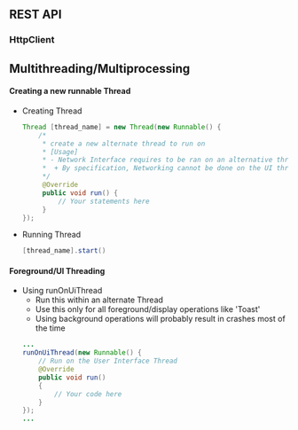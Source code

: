 ## REST API
### HttpClient

## Multithreading/Multiprocessing
#### Creating a new runnable Thread
- Creating Thread
    ```java
    Thread [thread_name] = new Thread(new Runnable() {
        /*
         * create a new alternate thread to run on
         * [Usage]
         * - Network Interface requires to be ran on an alternative thread
         *  + By specification, Networking cannot be done on the UI thread
         */
         @Override
         public void run() {
             // Your statements here
         }
    });
    ```
- Running Thread
    ```java
    [thread_name].start()
    ```

#### Foreground/UI Threading
- Using runOnUiThread
    + Run this within an alternate Thread
    + Use this only for all foreground/display operations like 'Toast'
    + Using background operations will probably result in crashes most of the time
    ```java
    ...
    runOnUiThread(new Runnable() {
        // Run on the User Interface Thread
        @Override
        public void run()
        {
            // Your code here
        }
    });
    ...
    ```



